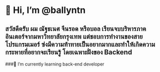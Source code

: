 # 👋 Hi, I’m @ballyntn
## สวัสดีครับ ผม ณัฐธเนศ จีนรอด หรือบอล เรียนจบบริหารภาคอินเตอร์จากมหาวิทยาลัยกรุงเทพ แต่ชอบการทำงานของสายโปรแกรมเมอร์ ซ่งมีความท้าทายเป็นอยากมากและทำให้เกิดความกระหายที่อยากจะเรียนรู้ โดยเฉพาะฝั่งของ Backend
 ###🌱 I’m currently learning back-end developer


<!---
ballyntn/ballyntn is a ✨ special ✨ repository because its `README.md` (this file) appears on your GitHub profile.
You can click the Preview link to take a look at your changes.
--->
